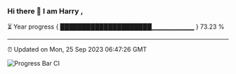 ### Hi there 👋 I am Harry , 

⏳ Year progress { █████████████████████▁▁▁▁▁▁▁▁▁ } 73.23 %

---

⏰ Updated on Mon, 25 Sep 2023 06:47:26 GMT

![Progress Bar CI](https://github.com/duykhang68/duykhang68/workflows/Progress%20Bar%20CI/badge.svg)
